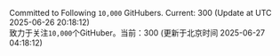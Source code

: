 Committed to Following `10,000` GitHubers. Current: <!-- FOLLOWING_COUNT -->300<!-- FOLLOWING_COUNT --> (Update at UTC <!-- LAST_UPDATED -->2025-06-26 20:18:12<!-- LAST_UPDATED -->)<br>
致力于关注`10,000`个GitHuber。当前：<!-- FOLLOWING_COUNT -->300<!-- FOLLOWING_COUNT --> (更新于北京时间 <!-- LAST_UPDATED_CST -->2025-06-27 04:18:12<!-- LAST_UPDATED_CST -->)
